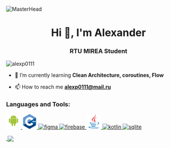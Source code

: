 ![MasterHead](https://krita-artists.org/uploads/default/original/3X/0/5/05988d8740e296bdda10ed706cde5d67c8fd7010.gif)
<h1 align="center">Hi 👋, I'm Alexander</h1>
<h3 align="center">RTU MIREA Student</h3>

<p align="left"> <img src="https://komarev.com/ghpvc/?username=alexp0111&label=Profile%20views&color=0e75b6&style=flat" alt="alexp0111" /> </p>

- 🌱 I’m currently learning **Clean Architecture, coroutines, Flow**

- 📫 How to reach me **alexp0111@mail.ru**

<h3 align="left">Languages and Tools:</h3>
<p align="left"> <a href="https://developer.android.com" target="_blank" rel="noreferrer"> <img src="https://raw.githubusercontent.com/devicons/devicon/master/icons/android/android-original-wordmark.svg" alt="android" width="40" height="40"/> </a> <a href="https://www.w3schools.com/cpp/" target="_blank" rel="noreferrer"> <img src="https://raw.githubusercontent.com/devicons/devicon/master/icons/cplusplus/cplusplus-original.svg" alt="cplusplus" width="40" height="40"/> </a> <a href="https://www.figma.com/" target="_blank" rel="noreferrer"> <img src="https://www.vectorlogo.zone/logos/figma/figma-icon.svg" alt="figma" width="40" height="40"/> </a> <a href="https://firebase.google.com/" target="_blank" rel="noreferrer"> <img src="https://www.vectorlogo.zone/logos/firebase/firebase-icon.svg" alt="firebase" width="40" height="40"/> </a> <a href="https://www.java.com" target="_blank" rel="noreferrer"> <img src="https://raw.githubusercontent.com/devicons/devicon/master/icons/java/java-original.svg" alt="java" width="40" height="40"/> </a> <a href="https://kotlinlang.org" target="_blank" rel="noreferrer"> <img src="https://www.vectorlogo.zone/logos/kotlinlang/kotlinlang-icon.svg" alt="kotlin" width="40" height="40"/> </a> <a href="https://www.sqlite.org/" target="_blank" rel="noreferrer"> <img src="https://www.vectorlogo.zone/logos/sqlite/sqlite-icon.svg" alt="sqlite" width="40" height="40"/> </a> </p>


<a href="https://leetcode.com/alexp0111" >&nbsp;<img align="center" src="https://leetcard.jacoblin.cool/alexp0111"/></a>
